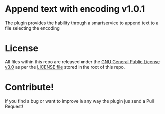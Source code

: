# Append text with encoding v1.0.1

The plugin provides the hability through a smartservice to append text to a file selecting the encoding

# License
All files within this repo are released under the [GNU General Public License v3.0](https://www.gnu.org/licenses/gpl-3.0.html) as per the [LICENSE file](https://github.com/blzkz/AppianPlugin_appendTextWithEncoding/blob/master/LICENSE) stored in the root of this repo.

# Contribute!

If you find a bug or want to improve in any way the plugin jus send a Pull Request!